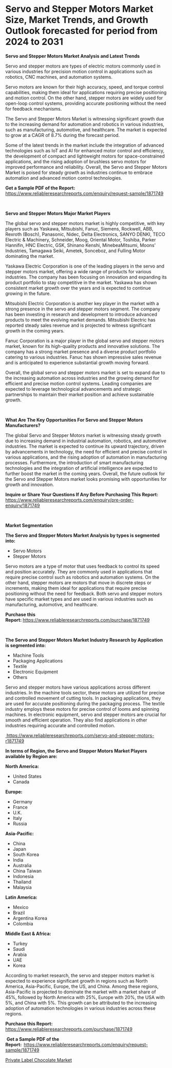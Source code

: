 <p><h1>Servo and Stepper Motors Market Size, Market Trends, and Growth Outlook forecasted for period from 2024 to 2031</h1></p><p><strong>Servo and Stepper Motors Market Analysis and Latest Trends</strong></p>
<p><p>Servo and stepper motors are types of electric motors commonly used in various industries for precision motion control in applications such as robotics, CNC machines, and automation systems. </p><p>Servo motors are known for their high accuracy, speed, and torque control capabilities, making them ideal for applications requiring precise positioning and motion control. On the other hand, stepper motors are widely used for open-loop control systems, providing accurate positioning without the need for feedback mechanisms. </p><p>The Servo and Stepper Motors Market is witnessing significant growth due to the increasing demand for automation and robotics in various industries, such as manufacturing, automotive, and healthcare. The market is expected to grow at a CAGR of 8.7% during the forecast period. </p><p>Some of the latest trends in the market include the integration of advanced technologies such as IoT and AI for enhanced motor control and efficiency, the development of compact and lightweight motors for space-constrained applications, and the rising adoption of brushless servo motors for improved performance and reliability. Overall, the Servo and Stepper Motors Market is poised for steady growth as industries continue to embrace automation and advanced motion control technologies.</p></p>
<p><strong>Get a Sample PDF of the Report:&nbsp;</strong> <a href="https://www.reliableresearchreports.com/enquiry/request-sample/1871749">https://www.reliableresearchreports.com/enquiry/request-sample/1871749</a></p>
<p>&nbsp;</p>
<p><strong>Servo and Stepper Motors Major Market Players</strong></p>
<p><p>The global servo and stepper motors market is highly competitive, with key players such as Yaskawa, Mitsubishi, Fanuc, Siemens, Rockwell, ABB, Rexroth (Bosch), Panasonic, Nidec, Delta Electronics, SANYO DENKI, TECO Electric & Machinery, Schneider, Moog, Oriental Motor, Toshiba, Parker Hannifin, HNC Electric, GSK, Shinano Kenshi, MinebeaMitsumi, Moons' Industries, Tamagawa Seiki, Ametek, Sonceboz, and Fulling Motor dominating the market.</p><p>Yaskawa Electric Corporation is one of the leading players in the servo and stepper motors market, offering a wide range of products for various industries. The company has been focusing on innovation and expanding its product portfolio to stay competitive in the market. Yaskawa has shown consistent market growth over the years and is expected to continue growing in the future.</p><p>Mitsubishi Electric Corporation is another key player in the market with a strong presence in the servo and stepper motors segment. The company has been investing in research and development to introduce advanced products to meet the evolving market demands. Mitsubishi Electric has reported steady sales revenue and is projected to witness significant growth in the coming years.</p><p>Fanuc Corporation is a major player in the global servo and stepper motors market, known for its high-quality products and innovative solutions. The company has a strong market presence and a diverse product portfolio catering to various industries. Fanuc has shown impressive sales revenue and is anticipated to experience substantial growth moving forward.</p><p>Overall, the global servo and stepper motors market is set to expand due to the increasing automation across industries and the growing demand for efficient and precise motion control systems. Leading companies are expected to leverage technological advancements and strategic partnerships to maintain their market position and achieve sustainable growth.</p></p>
<p>&nbsp;</p>
<p><strong>What Are The Key Opportunities For Servo and Stepper Motors Manufacturers?</strong></p>
<p><p>The global Servo and Stepper Motors market is witnessing steady growth due to increasing demand in industrial automation, robotics, and automotive industries. The market is expected to continue its upward trajectory, driven by advancements in technology, the need for efficient and precise control in various applications, and the rising adoption of automation in manufacturing processes. Furthermore, the introduction of smart manufacturing technologies and the integration of artificial intelligence are expected to further boost the market in the coming years. Overall, the future outlook for the Servo and Stepper Motors market looks promising with opportunities for growth and innovation.</p></p>
<p><strong>Inquire or Share Your Questions If Any Before Purchasing This Report:</strong> <a href="https://www.reliableresearchreports.com/enquiry/pre-order-enquiry/1871749">https://www.reliableresearchreports.com/enquiry/pre-order-enquiry/1871749</a></p>
<p>&nbsp;</p>
<p><strong>Market Segmentation</strong></p>
<p><strong>The Servo and Stepper Motors Market Analysis by types is segmented into:</strong></p>
<p><ul><li>Servo Motors</li><li>Stepper Motors</li></ul></p>
<p><p>Servo motors are a type of motor that uses feedback to control its speed and position accurately. They are commonly used in applications that require precise control such as robotics and automation systems. On the other hand, stepper motors are motors that move in discrete steps or increments, making them ideal for applications that require precise positioning without the need for feedback. Both servo and stepper motors have specific market types and are used in various industries such as manufacturing, automotive, and healthcare.</p></p>
<p><strong>Purchase this Report:&nbsp;</strong><a href="https://www.reliableresearchreports.com/purchase/1871749">https://www.reliableresearchreports.com/purchase/1871749</a></p>
<p>&nbsp;</p>
<p><strong>The Servo and Stepper Motors Market Industry Research by Application is segmented into:</strong></p>
<p><ul><li>Machine Tools</li><li>Packaging Applications</li><li>Textile</li><li>Electronic Equipment</li><li>Others</li></ul></p>
<p><p>Servo and stepper motors have various applications across different industries. In the machine tools sector, these motors are utilized for precise and controlled movement of cutting tools. In packaging applications, they are used for accurate positioning during the packaging process. The textile industry employs these motors for precise control of looms and spinning machines. In electronic equipment, servo and stepper motors are crucial for smooth and efficient operation. They also find applications in other industries requiring accurate and controlled motion.</p></p>
<p><a href="https://www.reliableresearchreports.com/servo-and-stepper-motors-r1871749">&nbsp;https://www.reliableresearchreports.com/servo-and-stepper-motors-r1871749</a></p>
<p><strong>In terms of Region, the Servo and Stepper Motors Market Players available by Region are:</strong></p>
<p>
    <p> <strong> North America: </strong>
        <ul>
            <li>United States</li>
            <li>Canada</li>
        </ul>
        </p> 
    <p> <strong> Europe: </strong>
        <ul>
            <li>Germany</li>
            <li>France</li>
            <li>U.K.</li>
            <li>Italy</li>
            <li>Russia</li>
        </ul>
        </p> 
    <p> <strong> Asia-Pacific: </strong>
        <ul>
            <li>China</li>
            <li>Japan</li>
            <li>South Korea</li>
            <li>India</li>
            <li>Australia</li>
            <li>China Taiwan</li>
            <li>Indonesia</li>
            <li>Thailand</li>
            <li>Malaysia</li>
        </ul>
        </p> 
    <p> <strong> Latin America: </strong>
        <ul>
            <li>Mexico</li>
            <li>Brazil</li>
            <li>Argentina Korea</li>
            <li>Colombia</li>
        </ul>
        </p> 
    <p> <strong> Middle East & Africa: </strong>
        <ul>
            <li>Turkey</li>
            <li>Saudi</li>
            <li>Arabia</li>
            <li>UAE</li>
            <li>Korea</li>
        </ul>
    </p>
    </p>
<p><p>According to market research, the servo and stepper motors market is expected to experience significant growth in regions such as North America, Asia-Pacific, Europe, the US, and China. Among these regions, Asia-Pacific is projected to dominate the market with a market share of 45%, followed by North America with 25%, Europe with 20%, the USA with 5%, and China with 5%. This growth can be attributed to the increasing adoption of automation technologies in various industries across these regions.</p></p>
<p><strong>Purchase this Report: </strong><a href="https://www.reliableresearchreports.com/purchase/1871749">https://www.reliableresearchreports.com/purchase/1871749</a></p>
<p>&nbsp;<strong>Get a Sample PDF of the Report:&nbsp;&nbsp;</strong><a href="https://www.reliableresearchreports.com/enquiry/request-sample/1871749">https://www.reliableresearchreports.com/enquiry/request-sample/1871749</a></p>
<p><strong></strong></p>
<p><p><a href="https://github.com/angelajermaine/Market-Research-Report-List-4/blob/main/private-label-chocolate-market.md">Private Label Chocolate Market</a></p></p>